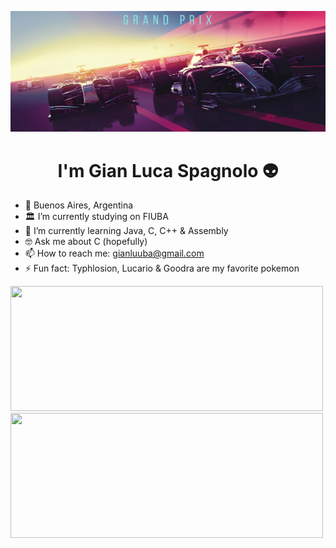 <p align="center">
  <img width="1100" src="https://github.com/GianLucaSpagnolo/GianLucaSpagnolo/blob/main/F1%20SYNTHWAVE.jpg" alt="F1 SYNTHWAVE">
</p>

<h1 align="center">I'm Gian Luca Spagnolo 👽</h1>

- 📍 Buenos Aires, Argentina
- 🏛️ I’m currently studying on FIUBA
- 🌱 I’m currently learning Java, C, C++ & Assembly
- 🤓 Ask me about C (hopefully)
- 📫 How to reach me: gianluuba@gmail.com
- ⚡ Fun fact: Typhlosion, Lucario & Goodra are my favorite pokemon

<a href="https://github.com/anuraghazra/github-readme-stats">
  <img height=200 width=500 src="https://github-readme-stats.vercel.app/api?username=GianLucaSpagnolo&include_all_commits=true&show_icons=true&bg_color=45,FC5252,F237EF&title_color=000000&text_color=000000&icon_color=000000&rank_icon=github"/>
</a>
<a href="https://github.com/anuraghazra/convoychat">
  <img height=200 width=500 src="https://github-readme-stats.vercel.app/api/top-langs?username=GianLucaSpagnolo&include_all_commits=true&layout=compact&langs_count=8&card_width=320&bg_color=45,F237EF,FC5252&title_color=000000&text_color=000000"/>
</a>
